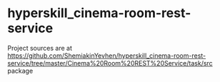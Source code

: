 # hyperskill_cinema-room-rest-service
Project sources are at https://github.com/ShemiakinYevhen/hyperskill_cinema-room-rest-service/tree/master/Cinema%20Room%20REST%20Service/task/src package
